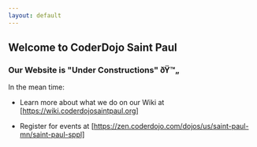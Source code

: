 ```yaml
---
layout: default
---
```


## Welcome to CoderDojo Saint Paul

### Our Website is &quot;Under Constructions&quot; ðŸ™„

In the mean time:

* Learn more about what we do on our Wiki at [https://wiki.coderdojosaintpaul.org]

* Register for events at [https://zen.coderdojo.com/dojos/us/saint-paul-mn/saint-paul-sppl]
